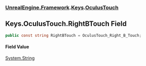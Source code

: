 ### [UnrealEngine.Framework](UnrealEngine_Framework.md 'UnrealEngine.Framework').[Keys](Keys.md 'UnrealEngine.Framework.Keys').[OculusTouch](Keys_OculusTouch.md 'UnrealEngine.Framework.Keys.OculusTouch')
## Keys.OculusTouch.RightBTouch Field
```csharp
public const string RightBTouch = OculusTouch_Right_B_Touch;
```
#### Field Value
[System.String](https://docs.microsoft.com/en-us/dotnet/api/System.String 'System.String')
